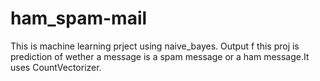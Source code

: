 # ham_spam-mail
This is machine learning prject using naive_bayes. Output f this proj is prediction of wether a message is a spam message or a ham message.It uses CountVectorizer.
